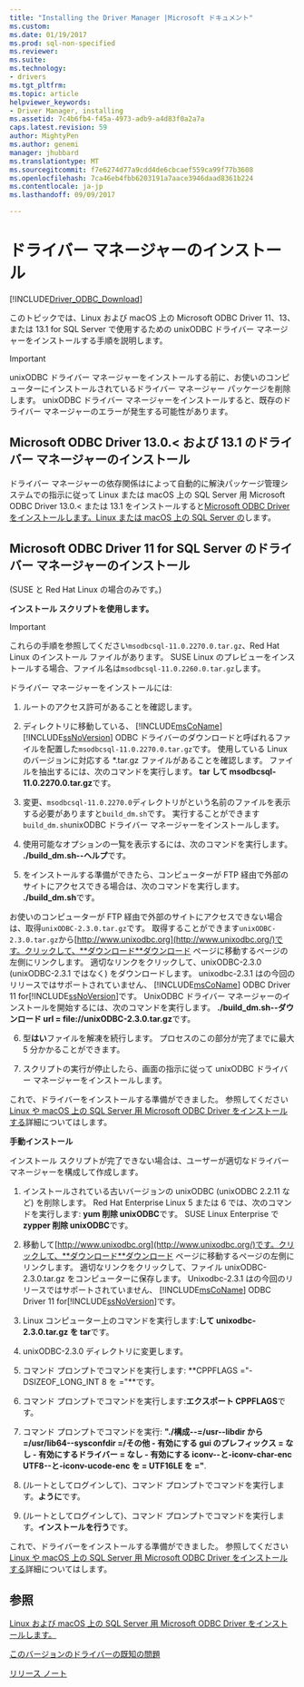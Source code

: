 ```yaml
---
title: "Installing the Driver Manager |Microsoft ドキュメント"
ms.custom: 
ms.date: 01/19/2017
ms.prod: sql-non-specified
ms.reviewer: 
ms.suite: 
ms.technology:
- drivers
ms.tgt_pltfrm: 
ms.topic: article
helpviewer_keywords:
- Driver Manager, installing
ms.assetid: 7c4b6fb4-f45a-4973-adb9-a4d83f0a2a7a
caps.latest.revision: 59
author: MightyPen
ms.author: genemi
manager: jhubbard
ms.translationtype: MT
ms.sourcegitcommit: f7e6274d77a9cdd4de6cbcaef559ca99f77b3608
ms.openlocfilehash: 7ca46eb4fbb6203191a7aace3946daad8361b224
ms.contentlocale: ja-jp
ms.lasthandoff: 09/09/2017

---
```

# <a name="installing-the-driver-manager"></a>ドライバー マネージャーのインストール
[!INCLUDE[Driver_ODBC_Download](../../../includes/driver_odbc_download.md)]

このトピックでは、Linux および macOS 上の Microsoft ODBC Driver 11、13、または 13.1 for SQL Server で使用するための unixODBC ドライバー マネージャーをインストールする手順を説明します。  

> [!IMPORTANT]  
> unixODBC ドライバー マネージャーをインストールする前に、お使いのコンピューターにインストールされているドライバー マネージャー パッケージを削除します。 unixODBC ドライバー マネージャーをインストールすると、既存のドライバー マネージャーのエラーが発生する可能性があります。  

## <a name="installing-the-driver-manager-for-microsoft-odbc-driver-130-and-131"></a>Microsoft ODBC Driver 13.0.< および 13.1 のドライバー マネージャーのインストール
ドライバー マネージャーの依存関係はによって自動的に解決パッケージ管理システムでの指示に従って Linux または macOS 上の SQL Server 用 Microsoft ODBC Driver 13.0.< または 13.1 をインストールすると[Microsoft ODBC Driver をインストールします。Linux または macOS 上の SQL Server の](../../../connect/odbc/linux-mac/installing-the-microsoft-odbc-driver-for-sql-server.md)します。 

## <a name="installing-the-driver-manager-for-microsoft-odbc-driver-11-for-sql-server"></a>Microsoft ODBC Driver 11 for SQL Server のドライバー マネージャーのインストール  

(SUSE と Red Hat Linux の場合のみです。)

**インストール スクリプトを使用します。**  
  
> [!IMPORTANT]  
> これらの手順を参照してください`msodbcsql-11.0.2270.0.tar.gz`、Red Hat Linux のインストール ファイルがあります。 SUSE Linux のプレビューをインストールする場合、ファイル名は`msodbcsql-11.0.2260.0.tar.gz`します。  

ドライバー マネージャーをインストールには:  
  
1.  ルートのアクセス許可があることを確認します。  
  
2.  ディレクトリに移動している、 [!INCLUDE[msCoName](../../../includes/msconame_md.md)] [!INCLUDE[ssNoVersion](../../../includes/ssnoversion_md.md)] ODBC ドライバーのダウンロードと呼ばれるファイルを配置した`msodbcsql-11.0.2270.0.tar.gz`です。 使用している Linux のバージョンに対応する \*.tar.gz ファイルがあることを確認します。 ファイルを抽出するには、次のコマンドを実行します。 **tar して msodbcsql-11.0.2270.0.tar.gz**です。  

3.  変更、`msodbcsql-11.0.2270.0`ディレクトリがという名前のファイルを表示する必要がありますと`build_dm.sh`です。 実行することができます`build_dm.sh`unixODBC ドライバー マネージャーをインストールします。

4.  使用可能なオプションの一覧を表示するには、次のコマンドを実行します。 **./build_dm.sh--ヘルプ**です。  
  
5.  をインストールする準備ができたら、コンピューターが FTP 経由で外部のサイトにアクセスできる場合は、次のコマンドを実行します。 **./build_dm.sh**です。

お使いのコンピューターが FTP 経由で外部のサイトにアクセスできない場合は、取得`unixODBC-2.3.0.tar.gz`です。 取得することができます`unixODBC-2.3.0.tar.gz`から[http://www.unixodbc.org](http://www.unixodbc.org/)です。クリックして、**ダウンロード**ダウンロード ページに移動するページの左側にリンクします。 適切なリンクをクリックして、unixODBC-2.3.0 (unixODBC-2.3.1 ではなく) をダウンロードします。 unixodbc-2.3.1 はの今回のリリースではサポートされていません、 [!INCLUDE[msCoName](../../../includes/msconame_md.md)] ODBC Driver 11 for[!INCLUDE[ssNoVersion](../../../includes/ssnoversion_md.md)]です。 UnixODBC ドライバー マネージャーのインストールを開始するには、次のコマンドを実行します。 **./build_dm.sh--ダウンロード url = file://unixODBC-2.3.0.tar.gz**です。  

6.  型**はい**ファイルを解凍を続行します。 プロセスのこの部分が完了までに最大 5 分かかることができます。  

7.  スクリプトの実行が停止したら、画面の指示に従って unixODBC ドライバー マネージャーをインストールします。

これで、ドライバーをインストールする準備ができました。 参照してください[Linux や macOS 上の SQL Server 用 Microsoft ODBC Driver をインストールする](../../../connect/odbc/linux-mac/installing-the-microsoft-odbc-driver-for-sql-server.md)詳細についてはします。  

**手動インストール**

インストール スクリプトが完了できない場合は、ユーザーが適切なドライバー マネージャーを構成して作成します。

1.  インストールされている古いバージョンの unixODBC (unixODBC 2.2.11 など) を削除します。 Red Hat Enterprise Linux 5 または 6 では、次のコマンドを実行します: **yum 削除 unixODBC**です。 SUSE Linux Enterprise で**zypper 削除 unixODBC**です。  
  
2.  移動して[http://www.unixodbc.org](http://www.unixodbc.org/)です。クリックして、**ダウンロード**ダウンロード ページに移動するページの左側にリンクします。 適切なリンクをクリックして、ファイル unixODBC-2.3.0.tar.gz をコンピューターに保存します。 Unixodbc-2.3.1 はの今回のリリースではサポートされていません、 [!INCLUDE[msCoName](../../../includes/msconame_md.md)] ODBC Driver 11 for[!INCLUDE[ssNoVersion](../../../includes/ssnoversion_md.md)]です。  
  
3.  Linux コンピューター上のコマンドを実行します:**して unixodbc-2.3.0.tar.gz を tar**です。  
  
4.  unixODBC-2.3.0 ディレクトリに変更します。  
  
5.  コマンド プロンプトでコマンドを実行します: **CPPFLAGS ="-DSIZEOF_LONG_INT 8 を ="**です。  
  
6.  コマンド プロンプトでコマンドを実行します:**エクスポート CPPFLAGS**です。  
  
7.  コマンド プロンプトでコマンドを実行: **"./構成--=/usr--libdir から =/usr/lib64--sysconfdir =/その他 - 有効にする gui のプレフィックス = なし - 有効にするドライバー = なし - 有効にする iconv--と-iconv-char-enc UTF8--と-iconv-ucode-enc を = UTF16LE を ="**.  
  
8.  (ルートとしてログインして)、コマンド プロンプトでコマンドを実行します。**ように**です。  
  
9. (ルートとしてログインして)、コマンド プロンプトでコマンドを実行します。**インストールを行う**です。  

これで、ドライバーをインストールする準備ができました。 参照してください[Linux や macOS 上の SQL Server 用 Microsoft ODBC Driver をインストールする](../../../connect/odbc/linux-mac/installing-the-microsoft-odbc-driver-for-sql-server.md)詳細についてはします。  
  
## <a name="see-also"></a>参照
[Linux および macOS 上の SQL Server 用 Microsoft ODBC Driver をインストールします。](../../../connect/odbc/linux-mac/installing-the-microsoft-odbc-driver-for-sql-server.md)

[このバージョンのドライバーの既知の問題](../../../connect/odbc/linux-mac/known-issues-in-this-version-of-the-driver.md)

[リリース ノート](../../../connect/odbc/linux-mac/release-notes.md)

